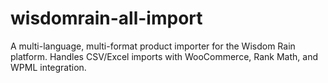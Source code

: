 # wisdomrain-all-import
A multi-language, multi-format product importer for the Wisdom Rain platform. Handles CSV/Excel imports with WooCommerce, Rank Math, and WPML integration.
